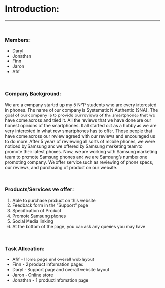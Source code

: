 # Introduction:
---

&nbsp;
### Members:
- Daryl
- Jonathan
- Finn
- Jaron
- Afif

&nbsp;
### Company Background:

We are a company started up my 5 NYP students who are every interested in phones. The name of our company is Systematic N Authentic (SNA). The goal of our company is to provide our reviews of the smartphones that we have come across and tried it. All the reviews that we have done are our honest opinions of the smartphones. It all started out as a hobby as we are very interested in what new smartphones has to offer. Those people that have come across our review agreed with our reviews and encouraged us to do more. After 5 years of reviewing all sorts of mobile phones, we were noticed by Samsung and we offered by Samsung marketing team to promote their latest phones. Now, we are working with Samsung marketing team to promote Samsung phones and we are Samsung’s number one promoting company. We offer service such as reviewing of phone specs, our reviews, and purchasing of product on our website.

&nbsp;
### Products/Services we offer: 
<ol>
  <li>Able to purchase product on this website</li>
  <li>Feedback form in the “Support” page</li>
  <li>Specification of Product</li>
  <li>Promote Samsung phones</li>
  <li>Social Media linking</li>
  <li>At the bottom of the page, you can ask any queries you may have</li>
</ol>

&nbsp;
### Task Allocation:
- Afif - Home page and overall web layout
- Finn - 2 product information pages
- Daryl - Support page and overall website layout
- Jaron - Online store
- Jonathan - 1 product infomation page

&nbsp;
